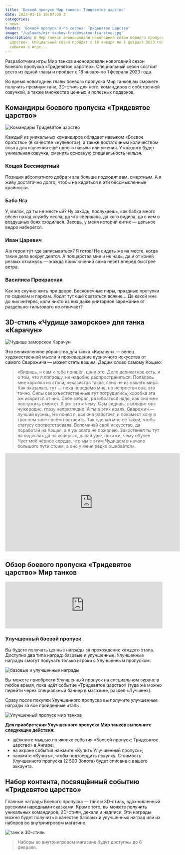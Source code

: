 ```yaml
---
title: 'Боевой пропуск Мир танков: Тридевятое царство'
date: 2023-01-16 10:07:00 Z
categories:
- news
header: 'Боевой пропуск 9-го сезона: Тридевятое царство'
image: "/uploads/mir-tankov-tridevyatoe-tsarstvo.jpg"
description: В Мир танков анонсировали новогодний сезон Боевого пропуска «Тридевятое
  царство». Специальный сезон пройдет с 18 января по 1 февраля 2023 года. В рамках
  события в игре...
---
```


Разработчики игры Мир танков анонсировали новогодний сезон Боевого пропуска «Тридевятое царство». Специальный сезон состоит всего из одной главы и пройдет с 18 января по 1 февраля 2023 года.

Во время новогодней главы боевого пропуска Мир танков вы сможете получить премиум танк, 3D-стиль для него, командиров с собственной озвучкой, а также множество ценных и полезных подарков.

## Командиры боевого пропуска «Тридевятое царство»

![Командиры Тридевятое царство](https://ru-wotp.wgcdn.co/dcont/fb/image/bp_2022_crew_sommanders_for_light.png)

Каждый из уникальных командиров обладает навыком «Боевое братство» (в качестве «нулевого»), а также достаточным количеством опыта для изучения ещё одного навыка или умения. У каждого будет уникальная озвучка, сменить основную специальность нельзя.

### Кощей Бессмертный

Позиции абсолютного добра и зла больше подходят вам, смертным. А я живу достаточно долго, чтобы не кидаться в эти бессмысленные крайности.

### Баба Яга

У, милок, да ты не местный? Ну заходь, послухаешь, как бабка много вёсен назад службу несла, да что свершала, да кого видела, да с кем в воздушных боях сходилася. Заходь, у меня историй ентих — цельное ведро наберётся.

### Иван Царевич

А в герои тут где записываться? Я готов! Не сидеть же на месте, когда такие дела вокруг деятся. А полцарства мне и не надь, да и от коней резвых откажусь — жажда приключений сама несёт вперёд быстрее ветра.

### Василиса Прекрасная

Как же скучно жить при дворе. Бесконечные пиры, праздные прогулки по садикам и паркам. Ходят тут ещё свататься всякие... Да какой мне до них интерес, коли никто из них даже унитарное заряжание от раздельно-гильзового не отличает?

## 3D-стиль «Чудище заморское» для танка «Карачун» 

![Чудище заморское Карачун](https://ru-wotp.wgcdn.co/dcont/fb/image/j27_o_i_120_kb_mt_3dst_all_copy.png)

Это великолепное убранство для танка «Карачун» — венец художественной мысли и произведение кузнечного искусства от самого Сварожича — может стать вашим! Дадим слово самому Кощею: 

> «Видишь, я сам к тебе пришёл, цени это. Дело деликатное есть, и о том, что я попрошу, не надобно распространяться. Попалась мне коробка из стали, неказистая такая, явно не из нашего мира. Как оказалась тут — пока неведомо мне, но непростая она, это точно. Силы сверхъестественные тут потрудились, коробка эта аж искрится от них. Себе забрал, разобраться надо, как она мне послужить сможет. Я вот это к чему. Сам видишь, выглядит она чужеродно, глазу неприглядно. А ты в этих краях, Сварожич — лучший кузнец. Не понял я, как она работает, и покамест хочу в тронном зале своём поставить. Так сделай мне её такой, чтобы статусу соответствовала. Вспоминай своё искусство, да поработай на Кощея, а я уж злата не пожалею. Закостенел ты тут на подковах да на кочергах, давай уже, покажи, чему обучен. Чует моё чёрное сердце, что мы с этим Чудищем в начале большого пути стоим, а оно у меня редко ошибается».

<iframe width="560" height="315" src="https://www.youtube.com/embed/DS35mQedguo" title="YouTube video player" frameborder="0" allow="accelerometer; autoplay; clipboard-write; encrypted-media; gyroscope; picture-in-picture; web-share" allowfullscreen></iframe>

## Обзор боевого пропуска «Тридевятое царство» Мир танков

<iframe width="100%" height="auto" src="https://www.youtube.com/embed/9_zEoPRoyqg" title="YouTube video player" frameborder="0" allow="accelerometer; autoplay; clipboard-write; encrypted-media; gyroscope; picture-in-picture; web-share" allowfullscreen></iframe>

### Улучшенный боевой пропуск

Вы будете получать ценные награды за прохождение каждого этапа. Доступно два типа наград: базовые и улучшенные. Улучшенные награды смогут получать только игроки с Улучшенным пропуском.

![базовые и улучшенные награды](https://ru-wotp.lesta.ru/dcont/fb/image/portal_bp-awards-infographic_916h708_lg_spb_mt_1.jpg)

Вы можете приобрести Улучшенный пропуск на специальном экране в любое время, пока идёт событие «Тридевятое царство» (туда же можно перейти через специальный баннер в магазине, раздел «Лучшее»).

Сразу после покупки Улучшенного пропуска вы получите улучшенные награды за все пройденные этапы.

![Улучшенный пропуск мир танков](https://ru-wotp.lesta.ru/dcont/fb/image/progression_bp_2023.jpg)

**Для приобретения Улучшенного пропуска Мир танков выполните следующие действия:**

* щёлкните мышью по иконке события «Боевой пропуск: Тридевятое царство» в Ангаре;
* на экране события нажмите «Купить Улучшенный пропуск»;
* нажмите «Купить», чтобы подтвердить покупку. Стоимость Улучшенного пропуска (2 500 Золота) будет списана с вашего аккаунта.

## Набор контента, посвящённый событию «Тридевятое царство»

Главные награды Боевого пропуска — танк и 3D-стиль, вдохновленный русскими народными сказками. Кроме того, вы можете получить уникальных командиров, 2D-стили, декали и надписи. Эти награды можно будет получить в качестве базовых и улучшенных наград или из наборов во внутриигровом магазине. 

![танк и 3D-стиль](https://ru-wotp.wgcdn.co/dcont/fb/image/bp_2022_infopage_tank_3dstyle__mtcnt-107.png)

> Наборы во внутриигровом магазине будут доступны до 6 февраля.

